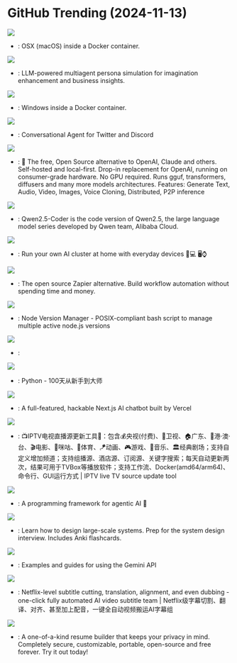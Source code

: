 # GitHub Trending (2024-11-13)

![](https://img.shields.io/badge/Python-New%201-green?style=flat-square&logo=appveyor)
- [](https://github.comundefined): OSX (macOS) inside a Docker container.

![](https://img.shields.io/badge/Python-New%20361-green?style=flat-square&logo=appveyor)
- [](https://github.comundefined): LLM-powered multiagent persona simulation for imagination enhancement and business insights.

![](https://img.shields.io/badge/Shell-New%201-green?style=flat-square&logo=appveyor)
- [](https://github.comundefined): Windows inside a Docker container.

![](https://img.shields.io/badge/TypeScript-New%20101-green?style=flat-square&logo=appveyor)
- [](https://github.comundefined): Conversational Agent for Twitter and Discord

![](https://img.shields.io/badge/C%2B%2B-New%20214-green?style=flat-square&logo=appveyor)
- [](https://github.comundefined): 🤖 The free, Open Source alternative to OpenAI, Claude and others. Self-hosted and local-first. Drop-in replacement for OpenAI, running on consumer-grade hardware. No GPU required. Runs gguf, transformers, diffusers and many more models architectures. Features: Generate Text, Audio, Video, Images, Voice Cloning, Distributed, P2P inference

![](https://img.shields.io/badge/Python-New%20301-green?style=flat-square&logo=appveyor)
- [](https://github.comundefined): Qwen2.5-Coder is the code version of Qwen2.5, the large language model series developed by Qwen team, Alibaba Cloud.

![](https://img.shields.io/badge/Python-New%201-green?style=flat-square&logo=appveyor)
- [](https://github.comundefined): Run your own AI cluster at home with everyday devices 📱💻 🖥️⌚

![](https://img.shields.io/badge/JavaScript-New%20166-green?style=flat-square&logo=appveyor)
- [](https://github.comundefined): The open source Zapier alternative. Build workflow automation without spending time and money.

![](https://img.shields.io/badge/Shell-New%20118-green?style=flat-square&logo=appveyor)
- [](https://github.comundefined): Node Version Manager - POSIX-compliant bash script to manage multiple active node.js versions

![](https://img.shields.io/badge/none-New%20123-green?style=flat-square&logo=appveyor)
- [](https://github.comundefined): 

![](https://img.shields.io/badge/Python-New%2075-green?style=flat-square&logo=appveyor)
- [](https://github.comundefined): Python - 100天从新手到大师

![](https://img.shields.io/badge/TypeScript-New%20177-green?style=flat-square&logo=appveyor)
- [](https://github.comundefined): A full-featured, hackable Next.js AI chatbot built by Vercel

![](https://img.shields.io/badge/Python-New%2052-green?style=flat-square&logo=appveyor)
- [](https://github.comundefined): 📺IPTV电视直播源更新工具🚀：包含💰央视(付费)、📡卫视、🏠广东、🌊港·澳·台、🎬电影、🎥咪咕、🏀体育、🪁动画、🎮游戏、🎵音乐、🏛经典剧场；支持自定义增加频道；支持组播源、酒店源、订阅源、关键字搜索；每天自动更新两次，结果可用于TVBox等播放软件；支持工作流、Docker(amd64/arm64)、命令行、GUI运行方式 | IPTV live TV source update tool

![](https://img.shields.io/badge/Jupyter%20Notebook-New%20212-green?style=flat-square&logo=appveyor)
- [](https://github.comundefined): A programming framework for agentic AI 🤖

![](https://img.shields.io/badge/Python-New%20242-green?style=flat-square&logo=appveyor)
- [](https://github.comundefined): Learn how to design large-scale systems. Prep for the system design interview. Includes Anki flashcards.

![](https://img.shields.io/badge/Jupyter%20Notebook-New%2034-green?style=flat-square&logo=appveyor)
- [](https://github.comundefined): Examples and guides for using the Gemini API

![](https://img.shields.io/badge/Python-New%2063-green?style=flat-square&logo=appveyor)
- [](https://github.comundefined): Netflix-level subtitle cutting, translation, alignment, and even dubbing - one-click fully automated AI video subtitle team | Netflix级字幕切割、翻译、对齐、甚至加上配音，一键全自动视频搬运AI字幕组

![](https://img.shields.io/badge/TypeScript-New%20328-green?style=flat-square&logo=appveyor)
- [](https://github.comundefined): A one-of-a-kind resume builder that keeps your privacy in mind. Completely secure, customizable, portable, open-source and free forever. Try it out today!

